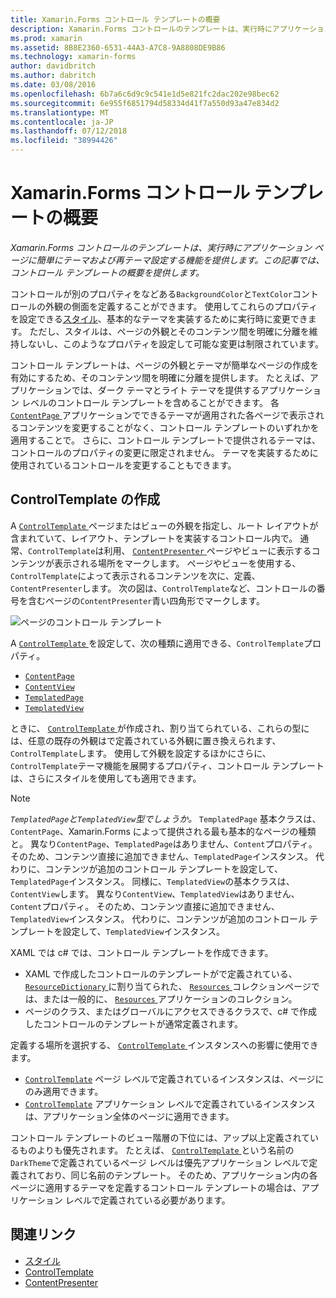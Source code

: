 ```yaml
---
title: Xamarin.Forms コントロール テンプレートの概要
description: Xamarin.Forms コントロールのテンプレートは、実行時にアプリケーション ページに簡単にテーマおよび再テーマ設定する機能を提供します。 この記事では、コントロール テンプレートの概要を提供します。
ms.prod: xamarin
ms.assetid: 8B8E2360-6531-44A3-A7C8-9A8808DE9B86
ms.technology: xamarin-forms
author: davidbritch
ms.author: dabritch
ms.date: 03/08/2016
ms.openlocfilehash: 6b7a6c6d9c9c541e1d5e821fc2dac202e98bec62
ms.sourcegitcommit: 6e955f6851794d58334d41f7a550d93a47e834d2
ms.translationtype: MT
ms.contentlocale: ja-JP
ms.lasthandoff: 07/12/2018
ms.locfileid: "38994426"
---
```

# <a name="introduction-to-xamarinforms-control-templates"></a>Xamarin.Forms コントロール テンプレートの概要

_Xamarin.Forms コントロールのテンプレートは、実行時にアプリケーション ページに簡単にテーマおよび再テーマ設定する機能を提供します。この記事では、コントロール テンプレートの概要を提供します。_

コントロールが別のプロパティをなどある`BackgroundColor`と`TextColor`コントロールの外観の側面を定義することができます。 使用してこれらのプロパティを設定できる[スタイル](~/xamarin-forms/user-interface/styles/index.md)、基本的なテーマを実装するために実行時に変更できます。 ただし、スタイルは、ページの外観とそのコンテンツ間を明確に分離を維持しないし、このようなプロパティを設定して可能な変更は制限されています。

コントロール テンプレートは、ページの外観とテーマが簡単なページの作成を有効にするため、そのコンテンツ間を明確に分離を提供します。 たとえば、アプリケーションでは、ダーク テーマとライト テーマを提供するアプリケーション レベルのコントロール テンプレートを含めることができます。 各[ `ContentPage` ](xref:Xamarin.Forms.ContentPage)アプリケーションでできるテーマが適用された各ページで表示されるコンテンツを変更することがなく、コントロール テンプレートのいずれかを適用することで。 さらに、コントロール テンプレートで提供されるテーマは、コントロールのプロパティの変更に限定されません。 テーマを実装するために使用されているコントロールを変更することもできます。

## <a name="creating-a-controltemplate"></a>ControlTemplate の作成

A [ `ControlTemplate` ](xref:Xamarin.Forms.ControlTemplate)ページまたはビューの外観を指定し、ルート レイアウトが含まれていて、レイアウト、テンプレートを実装するコントロール内で。 通常、`ControlTemplate`は利用、 [ `ContentPresenter` ](xref:Xamarin.Forms.ContentPresenter)ページやビューに表示するコンテンツが表示される場所をマークします。 ページやビューを使用する、`ControlTemplate`によって表示されるコンテンツを次に、定義、`ContentPresenter`します。 次の図は、`ControlTemplate`など、コントロールの番号を含むページの`ContentPresenter`青い四角形でマークします。

![](introduction-images/control-template.png "ページのコントロール テンプレート")

A [ `ControlTemplate` ](xref:Xamarin.Forms.ControlTemplate)を設定して、次の種類に適用できる、`ControlTemplate`プロパティ。

- [`ContentPage`](xref:Xamarin.Forms.ContentPage)
- [`ContentView`](xref:Xamarin.Forms.ContentView)
- [`TemplatedPage`](xref:Xamarin.Forms.TemplatedPage)
- [`TemplatedView`](xref:Xamarin.Forms.TemplatedView)

ときに、 [ `ControlTemplate` ](xref:Xamarin.Forms.ControlTemplate)が作成され、割り当てられている、これらの型には、任意の既存の外観はで定義されている外観に置き換えられます、`ControlTemplate`します。 使用して外観を設定するほかにさらに、`ControlTemplate`テーマ機能を展開するプロパティ、コントロール テンプレートは、さらにスタイルを使用しても適用できます。

> [!NOTE]
>  *`TemplatedPage`と`TemplatedView`型でしょうか。* `TemplatedPage` 基本クラスは、 `ContentPage`、Xamarin.Forms によって提供される最も基本的なページの種類と。 異なり`ContentPage`、`TemplatedPage`はありません、`Content`プロパティ。 そのため、コンテンツ直接に追加できません、`TemplatedPage`インスタンス。 代わりに、コンテンツが追加のコントロール テンプレートを設定して、`TemplatedPage`インスタンス。 同様に、`TemplatedView`の基本クラスは、`ContentView`します。 異なり`ContentView`、`TemplatedView`はありません、`Content`プロパティ。 そのため、コンテンツ直接に追加できません、`TemplatedView`インスタンス。 代わりに、コンテンツが追加のコントロール テンプレートを設定して、`TemplatedView`インスタンス。

XAML では c# では、コントロール テンプレートを作成できます。

- XAML で作成したコントロールのテンプレートがで定義されている、 [ `ResourceDictionary` ](xref:Xamarin.Forms.ResourceDictionary)に割り当てられた、 [ `Resources` ](xref:Xamarin.Forms.VisualElement.Resources)コレクションページでは、または一般的に、 [ `Resources` ](xref:Xamarin.Forms.Application.Resources)アプリケーションのコレクション。
- ページのクラス、またはグローバルにアクセスできるクラスで、c# で作成したコントロールのテンプレートが通常定義されます。

定義する場所を選択する、 [ `ControlTemplate` ](xref:Xamarin.Forms.ControlTemplate)インスタンスへの影響に使用できます。

- [`ControlTemplate`](xref:Xamarin.Forms.ControlTemplate) ページ レベルで定義されているインスタンスは、ページにのみ適用できます。
- [`ControlTemplate`](xref:Xamarin.Forms.ControlTemplate) アプリケーション レベルで定義されているインスタンスは、アプリケーション全体のページに適用できます。

コントロール テンプレートのビュー階層の下位には、アップ以上定義されているものよりも優先されます。 たとえば、 [ `ControlTemplate` ](xref:Xamarin.Forms.ControlTemplate)という名前の`DarkTheme`で定義されているページ レベルは優先アプリケーション レベルで定義されており、同じ名前のテンプレート。 そのため、アプリケーション内の各ページに適用するテーマを定義するコントロール テンプレートの場合は、アプリケーション レベルで定義されている必要があります。


## <a name="related-links"></a>関連リンク

- [スタイル](~/xamarin-forms/user-interface/styles/index.md)
- [ControlTemplate](xref:Xamarin.Forms.ControlTemplate)
- [ContentPresenter](xref:Xamarin.Forms.ContentPresenter)
